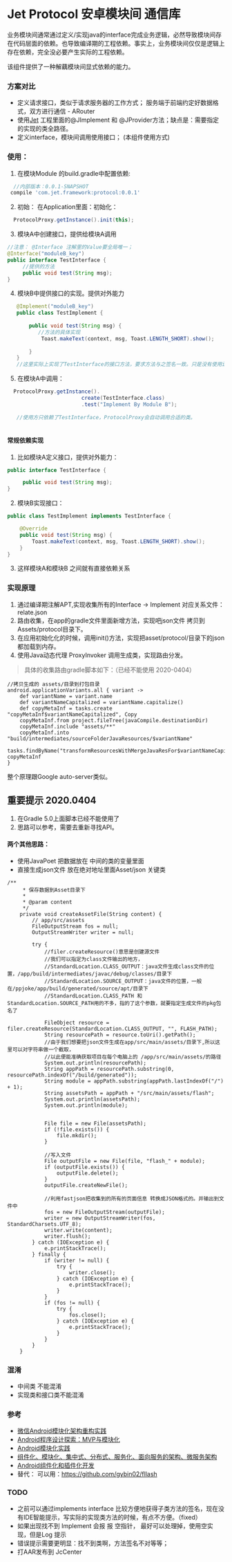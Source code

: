 # Jet Protocol 安卓模块间 通信库

业务模块间通常通过定义/实现java的interface完成业务逻辑，必然导致模块间存在代码层面的依赖。也导致编译期的工程依赖。事实上，业务模块间仅仅是逻辑上存在依赖，完全没必要产生实际的工程依赖。

该组件提供了一种解藕模块间显式依赖的能力。


### 方案对比
 * 定义请求接口，类似于请求服务器的工作方式； 服务端于前端约定好数据格式，双方进行通信 - ARouter
 * 使用[Jet](https://github.com/gybin02/Jet) 工程里面的@JImplement 和 @JProvider方法；缺点是：需要指定的实现的类全路径。
 * 定义interface，模块间调用使用接口； (本组件使用方式)
 
### 使用：

1. 在模块Module 的build.gradle中配置依赖:
 ```groovy
   //内部版本：0.0.1-SNAPSHOT
  compile 'com.jet.framework:protocol:0.0.1'
  ```

2.  初始：
 在Application里面：初始化：
```java 
  ProtocolProxy.getInstance().init(this);
```

3. 模块A中创建接口，提供给模块A调用
```java
//注意： @Interface 注解里的Value要全局唯一；
@Interface("moduleB_key")
public interface TestInterface {
     //提供的方法
     public void test(String msg);
}
```
4. 模块B中提供接口的实现。提供对外能力
```java
   @Implement("moduleB_key")
   public class TestImplement {
   
       public void test(String msg) {
          //方法的具体实现
           Toast.makeText(context, msg, Toast.LENGTH_SHORT).show();
   
       }
   }
   //这里实际上实现了TestInterface的接口方法，要求方法与之签名一致。只是没有使用implements关键字。
 ```
5. 在模块A中调用：
```java
  ProtocolProxy.getInstance().
                        create(TestInterface.class)
                        .test("Implement By Module B");
  
   //使用方只依赖了TestInterface，ProtocolProxy会自动调用合适的类。
                                
 ```
         
 #### 常规依赖实现
 1. 比如模块A定义接口，提供对外能力：
```java
public interface TestInterface {

     public void test(String msg);
}
```
2. 模块B实现接口：
```java
public class TestImplement implements TestInterface {

    @Override
    public void test(String msg) {
        Toast.makeText(context, msg, Toast.LENGTH_SHORT).show();
    }
}
```
3. 这样模块A和模块B 之间就有直接依赖关系

### 实现原理
1. 通过编译期注解APT,实现收集所有的Interface ->  Implement 对应关系文件：relate.json 
2. 路由收集，在app的gradle文件里面新增方法，实现吧json文件 拷贝到 Assets/protocol目录下。
3. 在应用初始化化的时候，调用init()方法，实现把asset/protocol/目录下的json都加载到内存。
3. 使用Java动态代理 ProxyInvoker 调用生成类，实现路由分发。

> 具体的收集路由gradle脚本如下：（已经不能使用 2020-0404）
```
//拷贝生成的 assets/目录到打包目录
android.applicationVariants.all { variant ->
    def variantName = variant.name
    def variantNameCapitalized = variantName.capitalize()
    def copyMetaInf = tasks.create "copyMetaInf$variantNameCapitalized", Copy
    copyMetaInf.from project.fileTree(javaCompile.destinationDir)
    copyMetaInf.include "assets/**"
    copyMetaInf.into "build/intermediates/sourceFolderJavaResources/$variantName"
    tasks.findByName("transformResourcesWithMergeJavaResFor$variantNameCapitalized").dependsOn copyMetaInf
}
```
整个原理跟Google auto-server类似。

## 重要提示 2020.0404
1. 在Gradle 5.0上面脚本已经不能使用了
2. 思路可以参考，需要去重新寻找API。

#### 两个其他思路：
- 使用JavaPoet 把数据放在 中间的类的变量里面
- 直接生成json文件 放在绝对地址里面Asset/json
关键类
```
/**
     * 保存数据到Asset目录下
     *
     * @param content
     */
    private void createAssetFile(String content) {
        // app/src/assets
        FileOutputStream fos = null;
        OutputStreamWriter writer = null;

        try {
            //filer.createResource()意思是创建源文件
            //我们可以指定为class文件输出的地方，
            //StandardLocation.CLASS_OUTPUT：java文件生成class文件的位置，/app/build/intermediates/javac/debug/classes/目录下
            //StandardLocation.SOURCE_OUTPUT：java文件的位置，一般在/ppjoke/app/build/generated/source/apt/目录下
            //StandardLocation.CLASS_PATH 和 StandardLocation.SOURCE_PATH用的不多，指的了这个参数，就要指定生成文件的pkg包名了

            FileObject resource = filer.createResource(StandardLocation.CLASS_OUTPUT, "", FLASH_PATH);
            String resourcePath = resource.toUri().getPath();
            //由于我们想要把json文件生成在app/src/main/assets/目录下,所以这里可以对字符串做一个截取，
            //以此便能准确获取项目在每个电脑上的 /app/src/main/assets/的路径
            System.out.println(resourcePath);
            String appPath = resourcePath.substring(0, resourcePath.indexOf("/build/generated"));
            String module = appPath.substring(appPath.lastIndexOf("/") + 1);
            String assetsPath = appPath + "/src/main/assets/flash";
            System.out.println(assetsPath);
            System.out.println(module);


            File file = new File(assetsPath);
            if (!file.exists()) {
                file.mkdir();
            }

            //写入文件
            File outputFile = new File(file, "flash_" + module);
            if (outputFile.exists()) {
                outputFile.delete();
            }
            outputFile.createNewFile();

            //利用fastjson把收集到的所有的页面信息 转换成JSON格式的。并输出到文件中
            fos = new FileOutputStream(outputFile);
            writer = new OutputStreamWriter(fos, StandardCharsets.UTF_8);
            writer.write(content);
            writer.flush();
        } catch (IOException e) {
            e.printStackTrace();
        } finally {
            if (writer != null) {
                try {
                    writer.close();
                } catch (IOException e) {
                    e.printStackTrace();
                }
            }
            if (fos != null) {
                try {
                    fos.close();
                } catch (IOException e) {
                    e.printStackTrace();
                }
            }
        }
    }
```

### 混淆
- 中间类 不能混淆
- 实现类和接口类不能混淆

### 参考
- [微信Android模块化架构重构实践](https://mp.weixin.qq.com/s/mkhCzeoLdev5TyO6DqHEdw)
- [Android程序设计探索：MVP与模块化](http://www.jianshu.com/p/fb057953131e)
- [Android模块化实践](http://www.jianshu.com/p/e812595b5873)
- [组件化、模块化、集中式、分布式、服务化、面向服务的架构、微服务架构
](http://www.hollischuang.com/archives/1628)
- [Android组件化和插件化开发](http://dahei.me/2016/06/30/Android%E7%BB%84%E4%BB%B6%E5%8C%96%E5%92%8C%E6%8F%92%E4%BB%B6%E5%8C%96%E5%BC%80%E5%8F%91/)
- 替代： 可以用：https://github.com/gybin02/fllash

### TODO
- 之前可以通过implements interface 比较方便地获得子类方法的签名，现在没有IDE智能提示，写实际的实现类方法的时候，有点不方便。（fixed）
- 如果出现找不到 Implement 会报 报 空指针， 最好可以处理掉，使用空实现，但是Log 提示
- 错误提示需要更明显：找不到类啊，方法签名不对等等；
- 打AAR发布到 JcCenter

